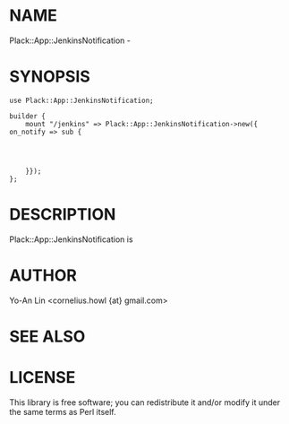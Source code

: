 # NAME

Plack::App::JenkinsNotification -

# SYNOPSIS

    use Plack::App::JenkinsNotification;

    builder {
        mount "/jenkins" => Plack::App::JenkinsNotification->new({ on_notify => sub {
            

            

        }});
    };

# DESCRIPTION

Plack::App::JenkinsNotification is

# AUTHOR

Yo-An Lin <cornelius.howl {at} gmail.com>

# SEE ALSO

# LICENSE

This library is free software; you can redistribute it and/or modify
it under the same terms as Perl itself.
